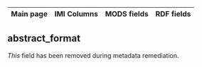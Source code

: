 

|Main page | IMI Columns | MODS fields | RDF fields 
| ---- | ---- | ---- | ----|

## abstract_format

*This* field has been removed during metadata remediation. 